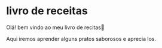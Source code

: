 # livro de receitas

Olá! bem vindo ao meu livro de recitas:wave:

Aqui iremos aprender alguns pratos saborosos e  aprecia los.